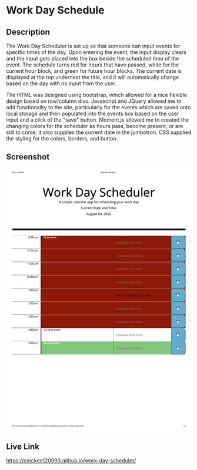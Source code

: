 # Work Day Schedule

## Description

The Work Day Scheduler is set up so that someone can input events for specific times of the day. Upon entering the event, the input display clears and the input gets placed into the box beside the scheduled time of the event. The schedule turns red for hours that have passed, white for the current hour block, and green for future hour blocks. The current date is displayed at the top underneat the title, and it will automatically change based on the day with no input from the user. 

The HTML was designed using bootstrap, which allowed for a nice flexible design based on row/column divs. Javascript and JQuery allowed me to add functionality to the site, particularly for the events which are saved onto local storage and then populated into the events box based on the user input and a click of the "save" button. Moment.js allowed me to created the changing colors for the scheduler as hours pass, become present, or are still to come; it also supplies the current date in the jumbotron. CSS supplied the styling for the colors, borders, and button.

## Screenshot
<img src="./assets/Images/work-day-scheduler.jpg"/>

## Live Link
https://cmckee120993.github.io/work-day-scheduler/ 
